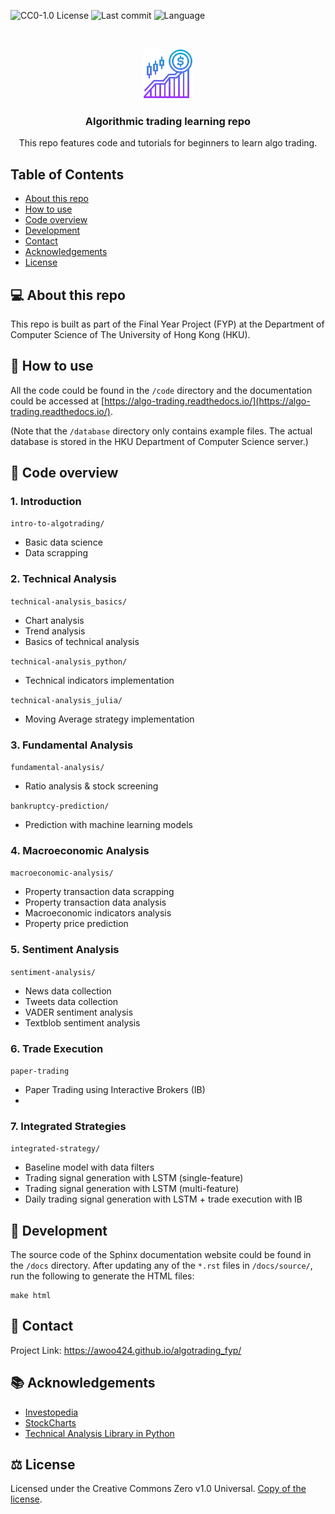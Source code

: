 ![CC0-1.0 License][license-shield] 
![Last commit][last-commit-shield]
![Language][language-shield]

<!-- PROJECT LOGO -->
<br />
<p align="center">
  <img src="images/logo.png" alt="Logo" width="80" height="80">
  <h3 align="center">Algorithmic trading learning repo</h3>

  <p align="center">
    This repo features code and tutorials for beginners to learn algo trading.
  </p>
</p>

<!-- TABLE OF CONTENTS -->
## Table of Contents

* [About this repo](#-about-this-repo)
* [How to use](#-how-to-use)
* [Code overview](#-code-overview)
* [Development](#-development)
* [Contact](#-contact)
* [Acknowledgements](#-acknowledgements)
* [License](#%EF%B8%8F-license)

## 💻 About this repo 

This repo is built as part of the Final Year Project (FYP) at the Department of Computer Science of The University of Hong Kong (HKU). 

## 🤔 How to use

All the code could be found in the `/code` directory and the documentation could be accessed at [https://algo-trading.readthedocs.io/](https://algo-trading.readthedocs.io/).

(Note that the `/database` directory only contains example files. The actual database is stored in the HKU Department of Computer Science server.)  

## 📁 Code overview

### 1. Introduction
`intro-to-algotrading/`
* Basic data science
* Data scrapping


### 2. Technical Analysis
`technical-analysis_basics/`
* Chart analysis
* Trend analysis
* Basics of technical analysis

`technical-analysis_python/`
* Technical indicators implementation

`technical-analysis_julia/`
* Moving Average strategy implementation


### 3. Fundamental Analysis
`fundamental-analysis/`
* Ratio analysis & stock screening

`bankruptcy-prediction/`
* Prediction with machine learning models

### 4. Macroeconomic Analysis
`macroeconomic-analysis/`
* Property transaction data scrapping
* Property transaction data analysis
* Macroeconomic indicators analysis
* Property price prediction

### 5. Sentiment Analysis
`sentiment-analysis/`
* News data collection
* Tweets data collection
* VADER sentiment analysis
* Textblob sentiment analysis

### 6. Trade Execution
`paper-trading`
* Paper Trading using Interactive Brokers (IB)
* 
### 7. Integrated Strategies
`integrated-strategy/`
* Baseline model with data filters
* Trading signal generation with LSTM (single-feature)
* Trading signal generation with LSTM (multi-feature)
* Daily trading signal generation with LSTM + trade execution with IB


## 🔧 Development

The source code of the Sphinx documentation website could be found in the `/docs` directory. After updating any of the `*.rst` files in `/docs/source/`, run the following to generate the HTML files:

```
make html
```

## 📮 Contact

Project Link: https://awoo424.github.io/algotrading_fyp/

## 📚 Acknowledgements

* [Investopedia](https://www.investopedia.com/)
* [StockCharts](https://stockcharts.com/)
* [Technical Analysis Library in Python](https://github.com/bukosabino/ta) 

## ⚖️ License
Licensed under the Creative Commons Zero v1.0 Universal.
[Copy of the license](https://github.com/awoo424/algotrading/blob/master/LICENSE).

<!-- MARKDOWN LINKS & IMAGES -->
[license-shield]: https://img.shields.io/github/license/awoo424/algotrading
[last-commit-shield]: https://img.shields.io/github/last-commit/awoo424/algotrading?color=blue
[language-shield]: https://img.shields.io/github/languages/top/awoo424/algotrading?color=purple
